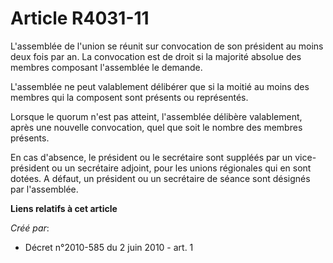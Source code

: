 # Article R4031-11

L'assemblée de l'union se réunit sur convocation de son président au moins deux fois par an. La convocation est de droit si
la majorité absolue des membres composant l'assemblée le demande. 

L'assemblée ne peut valablement délibérer que si la moitié au moins des membres qui la composent sont présents ou
représentés. 

Lorsque le quorum n'est pas atteint, l'assemblée délibère valablement, après une nouvelle convocation, quel que soit le
nombre des membres présents. 

En cas d'absence, le président ou le secrétaire sont suppléés par un vice-président ou un secrétaire adjoint, pour les unions
régionales qui en sont dotées. A défaut, un président ou un secrétaire de séance sont désignés par l'assemblée.

**Liens relatifs à cet article**

_Créé par_:

  - Décret n°2010-585 du 2 juin 2010 - art. 1
